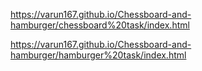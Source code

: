 https://varun167.github.io/Chessboard-and-hamburger/chessboard%20task/index.html

https://varun167.github.io/Chessboard-and-hamburger/hamburger%20task/index.html
